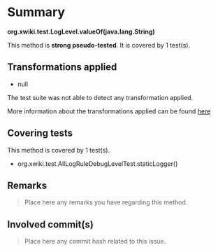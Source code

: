 # Summary
**org.xwiki.test.LogLevel.valueOf(java.lang.String)**

This method is **strong pseudo-tested**.
It is covered by 1 test(s). 


## Transformations applied

- null


The test suite was not able to detect any transformation applied.

More information about the transformations applied can be found [here](https://github.com/STAMP-project/pitest-descartes)

## Covering tests
This method is covered by 1 test(s).
* org.xwiki.test.AllLogRuleDebugLevelTest.staticLogger()


## Remarks
> Place here any remarks you have regarding this method.

## Involved commit(s)

> Place here any commit hash related to this issue.
